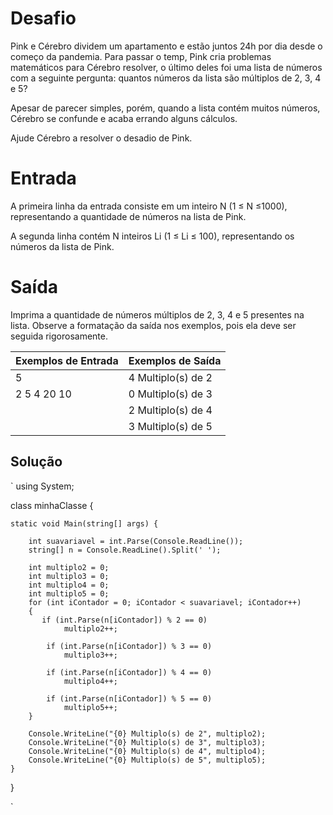 # Desafio
Pink e Cérebro dividem um apartamento e estão juntos 24h por dia desde o começo da pandemia. Para passar o temp, Pink cria problemas matemáticos para Cérebro resolver, o último deles foi uma lista de números com a seguinte pergunta: quantos números da lista são múltiplos de 2, 3, 4 e 5?

Apesar de parecer simples, porém, quando a lista contém muitos números, Cérebro se confunde e acaba errando alguns cálculos.

Ajude Cérebro a resolver o desadio de Pink.

# Entrada
A primeira linha da entrada consiste em um inteiro N (1 ≤ N ≤1000), representando a quantidade de números na lista de Pink.

A segunda linha contém N inteiros Li (1 ≤ Li ≤ 100), representando os números da lista de Pink.

# Saída
Imprima a quantidade de números múltiplos de 2, 3, 4 e 5 presentes na lista. Observe a formatação da saída nos exemplos, pois ela deve ser seguida rigorosamente.

| Exemplos de Entrada | Exemplos de Saída |
| ------------------- | ------------------|
|5| 4 Multiplo(s) de 2|
|2 5 4 20 10 | 0 Multiplo(s) de 3|
|| 2 Multiplo(s) de 4|
|| 3 Multiplo(s) de 5|


## Solução

`
using System; 

class minhaClasse {

    static void Main(string[] args) { 

        int suavariavel = int.Parse(Console.ReadLine());
        string[] n = Console.ReadLine().Split(' ');

        int multiplo2 = 0;
        int multiplo3 = 0;
        int multiplo4 = 0;
        int multiplo5 = 0;
        for (int iContador = 0; iContador < suavariavel; iContador++)
        {
           if (int.Parse(n[iContador]) % 2 == 0)
                multiplo2++;

            if (int.Parse(n[iContador]) % 3 == 0)
                multiplo3++;

            if (int.Parse(n[iContador]) % 4 == 0)
                multiplo4++;

            if (int.Parse(n[iContador]) % 5 == 0)
                multiplo5++;
        }

        Console.WriteLine("{0} Multiplo(s) de 2", multiplo2);
        Console.WriteLine("{0} Multiplo(s) de 3", multiplo3);
        Console.WriteLine("{0} Multiplo(s) de 4", multiplo4);
        Console.WriteLine("{0} Multiplo(s) de 5", multiplo5);
    }
}

`
